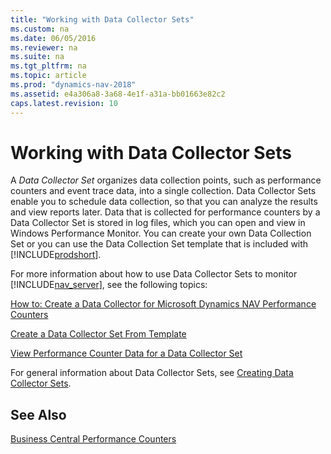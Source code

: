 ```yaml
---
title: "Working with Data Collector Sets"
ms.custom: na
ms.date: 06/05/2016
ms.reviewer: na
ms.suite: na
ms.tgt_pltfrm: na
ms.topic: article
ms.prod: "dynamics-nav-2018"
ms.assetid: e4a306a8-3a68-4e1f-a31a-bb01663e82c2
caps.latest.revision: 10
---
```

# Working with Data Collector Sets
A *Data Collector Set* organizes data collection points, such as performance counters and event trace data, into a single collection. Data Collector Sets enable you to schedule data collection, so that you can analyze the results and view reports later. Data that is collected for performance counters by a Data Collector Set is stored in log files, which you can open and view in Windows Performance Monitor. You can create your own Data Collection Set or you can use the Data Collection Set template that is included with [!INCLUDE[prodshort](../developer/includes/prodshort.md)].  
  
 For more information about how to use Data Collector Sets to monitor [!INCLUDE[nav_server](../developer/includes/nav_server_md.md)], see the following topics:  
  
 [How to: Create a Data Collector for Microsoft Dynamics NAV Performance Counters](How-to--Create-a-Data-Collector-for-Microsoft-Dynamics-NAV-Performance-Counters.md)  
  
 [Create a Data Collector Set From Template](monitor-create-data-collector-set-from-template.md)  
  
 [View Performance Counter Data for a Data Collector Set](monitor-view-performance-counter-data-for-data-collector-set.md)  
  
 For general information about Data Collector Sets, see [Creating Data Collector Sets](http://technet.microsoft.com/en-us/library/cc749337.aspx).  
  
## See Also  
 [Business Central Performance Counters](performance-counters.md)